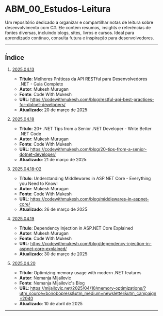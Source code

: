 # ABM_00_Estudos-Leitura

Um repositório dedicado a organizar e compartilhar notas de leitura sobre desenvolvimento com C#. Ele contém resumos, insights e referências de fontes diversas, incluindo blogs, sites, livros e cursos. Ideal para aprendizado contínuo, consulta futura e inspiração para desenvolvedores.

---

## Índice

1. [2025.04.13](./leitura/20250413)
    - **Título**: Melhores Práticas da API RESTful para Desenvolvedores .NET - Guia Completo
    - **Autor**: Mukesh Murugan
    - **Fonte**: Code With Mukesh
    - **URL**: https://codewithmukesh.com/blog/restful-api-best-practices-for-dotnet-developers/
    - **Atualizado**: 20 de março de 2025

2. [2025.04.18](./20250418.md)
    - **Título**: 20+ .NET Tips from a Senior .NET Developer - Write Better .NET Code
    - **Autor**: Mukesh Murugan
    - **Fonte**: Code With Mukesh
    - **URL**: https://codewithmukesh.com/blog/20-tips-from-a-senior-dotnet-developer/
    - **Atualizado**: 21 de março de 2025

3. [2025.04.18-02](./20250418-02.md)
    - **Título**: Understanding Middlewares in ASP.NET Core - Everything you Need to Know!
    - **Autor**: Mukesh Murugan
    - **Fonte**: Code With Mukesh
    - **URL**: https://codewithmukesh.com/blog/middlewares-in-aspnet-core/
    - **Atualizado**: 26 de março de 2025

4. [2025.04.19](./20250419.md)
    - **Título**: Dependency Injection in ASP.NET Core Explained
    - **Autor**: Mukesh Murugan
    - **Fonte**: Code With Mukesh
    - **URL**: https://codewithmukesh.com/blog/dependency-injection-in-aspnet-core-explained/
    - **Atualizado**: 30 de março de 2025
  
5. [2025.04.20](./20250420.md)
    - **Título**: Optimizing memory usage with modern .NET features
    - **Autor**: Nemanja Mijailovic
    - **Fonte**: Nemanja Mijailovic's Blog
    - **URL**: https://mijailovic.net/2025/04/10/memory-optimizations/?utm_source=bonobopress&utm_medium=newsletter&utm_campaign=2040
    - **Atualizado**: 10 de abril de 2025

---
